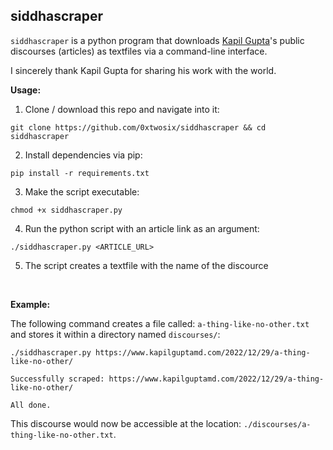## siddhascraper

`siddhascraper` is a python program that downloads [Kapil Gupta](https://twitter.com/KapilGuptaMD)'s public discourses (articles) as textfiles via a command-line interface. 

I sincerely thank Kapil Gupta for sharing his work with the world.

**Usage:** 
1. Clone / download this repo and navigate into it:
```
git clone https://github.com/0xtwosix/siddhascraper && cd siddhascraper
```
2. Install dependencies via pip: 
```
pip install -r requirements.txt
```
3. Make the script executable:
```
chmod +x siddhascraper.py
```
4. Run the python script with an article link as an argument:
```
./siddhascraper.py <ARTICLE_URL>
```
5. The script creates a textfile with the name of the discource

<br>

**Example:**

The following command creates a file called: `a-thing-like-no-other.txt` and stores it within a directory named `discourses/`:

```
./siddhascraper.py https://www.kapilguptamd.com/2022/12/29/a-thing-like-no-other/

Successfully scraped: https://www.kapilguptamd.com/2022/12/29/a-thing-like-no-other/

All done.
``` 

This discourse would now be accessible at the location: `./discourses/a-thing-like-no-other.txt`.